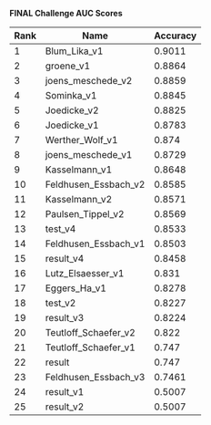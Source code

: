**FINAL Challenge AUC Scores**


|Rank|Name|Accuracy|
|----|-----|---|
|1|Blum_Lika_v1|0.9011| 
|2|groene_v1|0.8864| 
|3|joens_meschede_v2|0.8859| 
|4|Sominka_v1|0.8845| 
|5|Joedicke_v2|0.8825| 
|6|Joedicke_v1|0.8783| 
|7|Werther_Wolf_v1|0.874| 
|8|joens_meschede_v1|0.8729| 
|9|Kasselmann_v1|0.8648| 
|10|Feldhusen_Essbach_v2|0.8585| 
|11|Kasselmann_v2|0.8571| 
|12|Paulsen_Tippel_v2|0.8569| 
|13|test_v4|0.8533| 
|14|Feldhusen_Essbach_v1|0.8503| 
|15|result_v4|0.8458| 
|16|Lutz_Elsaesser_v1|0.831| 
|17|Eggers_Ha_v1|0.8278| 
|18|test_v2|0.8227| 
|19|result_v3|0.8224| 
|20|Teutloff_Schaefer_v2|0.822| 
|21|Teutloff_Schaefer_v1|0.747| 
|22|result|0.747| 
|23|Feldhusen_Essbach_v3|0.7461| 
|24|result_v1|0.5007| 
|25|result_v2|0.5007| 
